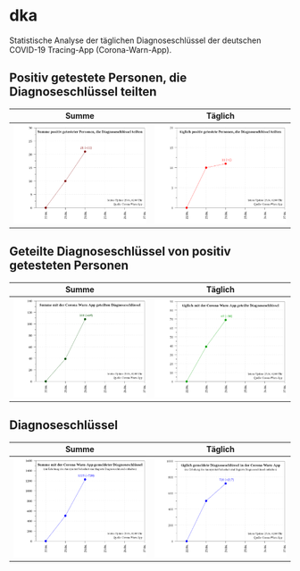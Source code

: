 # dka
Statistische Analyse der täglichen Diagnoseschlüssel der deutschen COVID-19 Tracing-App (Corona-Warn-App).

## Positiv getestete Personen, die Diagnoseschlüssel teilten
Summe                             |  Täglich
:--------------------------------:|:----------------------------------:
![](plot_sum_users.png)           |  ![](plot_num_users.png)

## Geteilte Diagnoseschlüssel von positiv getesteten Personen
Summe                             |  Täglich
:--------------------------------:|:----------------------------------:
 ![](plot_sum_keys_submitted.png) |  ![](plot_num_keys_submitted.png)

## Diagnoseschlüssel
Summe                             |  Täglich
:--------------------------------:|:----------------------------------:
 ![](plot_keys_sum.png)           |  ![](plot_keys.png)
 
